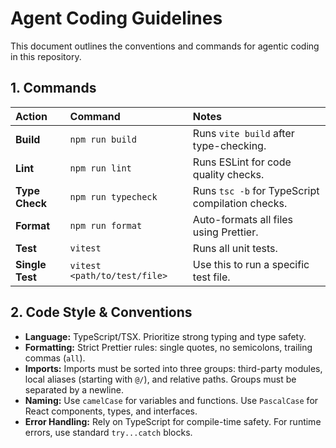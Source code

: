 # Agent Coding Guidelines

This document outlines the conventions and commands for agentic coding in this repository.

## 1. Commands

| Action | Command | Notes |
| :--- | :--- | :--- |
| **Build** | `npm run build` | Runs `vite build` after type-checking. |
| **Lint** | `npm run lint` | Runs ESLint for code quality checks. |
| **Type Check** | `npm run typecheck` | Runs `tsc -b` for TypeScript compilation checks. |
| **Format** | `npm run format` | Auto-formats all files using Prettier. |
| **Test** | `vitest` | Runs all unit tests. |
| **Single Test** | `vitest <path/to/test/file>` | Use this to run a specific test file. |

## 2. Code Style & Conventions

*   **Language:** TypeScript/TSX. Prioritize strong typing and type safety.
*   **Formatting:** Strict Prettier rules: single quotes, no semicolons, trailing commas (`all`).
*   **Imports:** Imports must be sorted into three groups: third-party modules, local aliases (starting with `@/`), and relative paths. Groups must be separated by a newline.
*   **Naming:** Use `camelCase` for variables and functions. Use `PascalCase` for React components, types, and interfaces.
*   **Error Handling:** Rely on TypeScript for compile-time safety. For runtime errors, use standard `try...catch` blocks.
